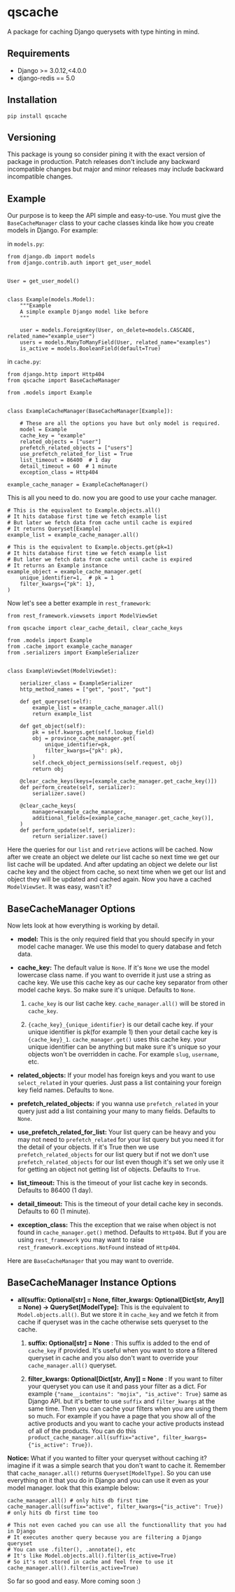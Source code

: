 # qscache

A package for caching Django querysets with type hinting in mind.

## Requirements

 - Django >= 3.0.12,<4.0.0
 - django-redis == 5.0

## Installation

    pip install qscache
    
## Versioning
This package is young so consider pining it with the exact version of package in production.
Patch releases don't include any backward incompatible changes but major and minor releases may include backward incompatible changes.

## Example
Our purpose is to keep the API simple and easy-to-use.
You must give the `BaseCacheManager` class to your cache classes kinda like how you create models in Django. For example:

in `models.py`:

	from django.db import models  
	from django.contrib.auth import get_user_model  

	
	User = get_user_model()

	  
	class Example(models.Model):  
		"""Example
		A simple example Django model like before
		"""
	      
	    user = models.ForeignKey(User, on_delete=models.CASCADE,  related_name="example_user")  
	    users = models.ManyToManyField(User, related_name="examples")  
	    is_active = models.BooleanField(default=True)  


in `cache.py`:
	    
	from django.http import Http404
	from qscache import BaseCacheManager
	
	from .models import Example


	class ExampleCacheManager(BaseCacheManager[Example]):
	
		# These are all the options you have but only model is required.
		model = Example
		cache_key = "example" 
		related_objects = ["user"]
		prefetch_related_objects = ["users"] 
		use_prefetch_related_for_list = True 
		list_timeout = 86400  # 1 day
		detail_timeout = 60  # 1 minute
		exception_class = Http404

	example_cache_manager = ExampleCacheManager()
	
This is all you need to do. now you are good to use your cache manager.

    # This is the equivalent to Example.objects.all()
    # It hits database first time we fetch example list
    # But later we fetch data from cache until cache is expired
    # It returns Queryset[Example]
    example_list = example_cache_manager.all()

	# This is the equivalent to Example.objects.get(pk=1)
	# It hits database first time we fetch example list
    # But later we fetch data from cache until cache is expired
    # It returns an Example instance
	example_object = example_cache_manager.get(
		unique_identifier=1,  # pk = 1
		filter_kwargs={"pk": 1},
	)
Now let's see a better example in `rest_framework`:

    from rest_framework.viewsets import ModelViewSet

	from qscache import clear_cache_detail, clear_cache_keys
	
	from .models import Example
	from .cache import example_cache_manager
	from .serializers import ExampleSerializer


	class ExampleViewSet(ModelViewSet):
	
		serializer_class = ExampleSerializer
		http_method_names = ["get", "post", "put"]

		def get_queryset(self):  
		    example_list = example_cache_manager.all()  
		    return example_list

		def get_object(self):  
		    pk = self.kwargs.get(self.lookup_field)  
		    obj = province_cache_manager.get(
			    unique_identifier=pk, 	
			    filter_kwargs={"pk": pk},
		    )  
		    self.check_object_permissions(self.request, obj)  
		    return obj
		
		@clear_cache_keys(keys=[example_cache_manager.get_cache_key()])
		def perform_create(self, serializer):
			serializer.save()

		@clear_cache_keys(
			manager=example_cache_manager, 
			additional_fields=[example_cache_manager.get_cache_key()],
		)
		def perform_update(self, serializer): 
			return serializer.save()
	
Here the queries for our `list` and `retrieve` actions will be cached.
Now after we create an object we delete our list cache so next time we get our list cache will be updated. And after updating an object we delete our list cache key and the object from cache, so next time when we get our list and object they will be updated and cached again.
Now you have a cached `ModelViewSet`.
It was easy, wasn't it?

## BaseCacheManager Options

Now lets look at how everything is working by detail.


 - **model:** This is the only required field that you should specify in your model cache manager. We use this model to query database and fetch data.
 
 - **cache_key:** The default value is `None`. If it's `None` we use the model lowercase class name. if you want to override it just use a string as cache key. We use this cache key as  our cache key separator from other model cache keys. So make sure it's unique. Defaults to `None`.  


	 1. `cache_key` is our list cache key. `cache_manager.all()` will be stored in `cache_key`.


	 2. `{cache_key}_{unique_identifier}` is our detail cache key. if your unique identifier is pk(for example 1) then your detail cache key is `{cache_key}_1`. `cache_manager.get()` uses this cache key. your unique identifier can be anything but make sure it's unique so your objects won't be overridden in cache. For example `slug`, `username`, etc.  
	 
	 

 - **related_objects:** If your model has foreign keys and you want to use `select_related` in your queries. Just pass a list containing your foreign key field names. Defaults to `None`.
 
 - **prefetch_related_objects:** if you wanna use `prefetch_related` in your query just add a list containing your many to many fields. Defaults to `None`.
 
 
 - **use_prefetch_related_for_list:** Your list query can be heavy and you may not need to `prefetch_related` for your list query but you need it for the detail of your objects. If it's True then we use `prefetch_related_objects` for our list query but if not we don't use `prefetch_related_objects` for our list even though it's set we only use it for getting an object not getting list of objects. Defaults to `True`.


 - **list_timeout:** This is the timeout of your list cache key in seconds. Defaults to 86400 (1 day).


 - **detail_timeout:**  This is the timeout of your detail cache key in seconds. Defaults to 60 (1 minute).


 - **exception_class:** This the exception that we raise when object is not found in `cache_manager.get()` method. Defaults to `Http404`. But if you are using `rest_framework` you may want to raise `rest_framework.exceptions.NotFound` instead of `Http404`.

Here are `BaseCacheManager` that you may want to override.  

## BaseCacheManager Instance Options

 - **all(suffix: Optional[str] = None, filter_kwargs: Optional[Dict[str, Any]] = None) -> QuerySet[ModelType]:** This is the equivalent to `Model.objects.all()`. But we store it in `cache_key` and we fetch it from cache if queryset was in the cache otherwise sets queryset to the cache.  

	 1. **suffix: Optional[str] = None** : This suffix is added to the end of `cache_key` if provided. It's useful when you want to store a filtered queryset in cache and you also don't want to override your `cache_manager.all()` queryset.  

	 2. **filter_kwargs: Optional[Dict[str, Any]] = None** : If you want to filter your queryset you can use it and pass your filter as a dict. For example `{"name__icontains": "mojix", "is_active": True}` same as Django API. but it's better to use `suffix` and `filter_kwargs` at the same time. Then you can cache your filters when you are using them so much. For example if you have a page that you show all of the active products and you want to cache your active products instead of all of the products. You can do this `product_cache_manager.all(suffix="active", filter_kwargs={"is_active": True})`.    


**Notice:** What if you wanted to filter your queryset without caching it? imagine if it was a simple search that you don't want to cache it. Remember that `cache_manager.all()` returns `Queryset[ModelType]`. So you can use everything on it that you do in Django and you can use it even as your model manager. look that this example below:

    cache_manager.all() # only hits db first time
    cache_manager.all(suffix="active", filter_kwargs={"is_active": True}) # only hits db first time too
	
	# This not even cached you can use all the functionallity that you had in Django
	# It executes another query because you are filtering a Django queryset
	# You can use .filter(), .annotate(), etc
	# It's like Model.objects.all().filter(is_active=True)
	# So it's not stored in cache and feel free to use it
	cache_manager.all().filter(is_active=True)
	

So far so good and easy.
More coming soon :)

